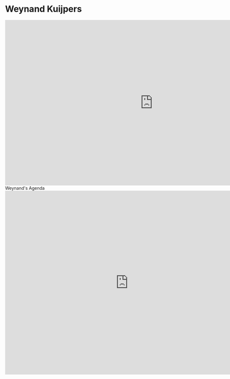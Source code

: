 # Weynand Kuijpers


<iframe src="https://player.vimeo.com/video/414000468" width="960" height="540" frameborder="0" allow="autoplay; fullscreen" allowfullscreen></iframe


## Weynand's Agenda
<iframe src="https://calendar.google.com/calendar/embed?src=weynand%40incubaid.com&ctz=Europe%2FBrussels" style="border: 0" width="800" height="600" frameborder="0" 

## Information

- Threefold
    - slides: http://slides.threefold.tech/
    - We need a new internet: http://internet.threefold.tech
    - Let's work for a better planet: http://planet.freeflownation.org/ or http://planet2.freeflownation.org/
    - [our knowledge base, is this site](https://library.threefold.me/) (has lots of info)
    - [3SDK - Software Development Kit](!@manual:manual3_home_new) (start here when you want to get things done)
- Bernard Lietaer Book: 
    - [Towards a sustainable world: 3 Paradigm shifts towards a sustainable world: 3 Paradigm shifts](https://www.amazon.com/dp/3200065273/ref=cm_sw_su_dp)
    - we have co-authored this book and talks about new types of money, decentralization, ...
- some videos
    - Video made on nile, where [people give good feeling about threefold…](https://vimeo.com/398733827)
    - our [launch video of the TF Grid 2.0](https://wiki2.threefold.io/#/threefold_grid_2_0) (may 2020)
    - 30 min [why Threefold presentation](https://vimeo.com/398737507/815d6810aa)
    - 50 min [3bot presentation](https://vimeo.com/398735475)
- web resources
    - We are a proud member of [FreeFlow Nation](https://www.freeflownation.org/) (a global nation, with no borders and equality for all).
    - ThreeFold: http://threefold.io/
- podcasts
    - [world of wisdom](https://podcasts.google.com/feed/aHR0cDovL2ZlZWRzLnNvdW5kY2xvdWQuY29tL3VzZXJzL3NvdW5kY2xvdWQ6dXNlcnM6NDYyNzMzOTExL3NvdW5kcy5yc3M/episode/dGFnOnNvdW5kY2xvdWQsMjAxMDp0cmFja3MvODE5NjYwNzU3?ved=0CAcQ38oDahcKEwigm5bVy7LpAhUAAAAAHQAAAAAQBg), first time about crystal twin
    - [Green Planet Blue Planet Podcast Interview](https://podcasts.apple.com/us/podcast/ep-181-new-internet-that-empowers-equality-freedom/id1265643891?i=1000471122643&fbclid=IwAR3wzClqHuItRdopNIcXyH3wSUTXeftwOh1cVKtNAWTZSm9jlMKcnanM0V4) (30k people listened to it)

## my priorities

### This Week

- Finish coding examples that enable hackers and developers to do simple architecture on the TF Grid.
- Work on and finish the tokonomy design of a collective of farmers that want to build a hyperscaler for containerization workloads
- Onboarding of a number of blockchain protocols.
- Investors presentation(s)

### Next Week.

- proposals, and onboarding 
- various instruction videos to do deployments
- productization planning for a larger farmer that wants to go to market in June.

## contact info

- weynand@threefold.io 	
- @weynandkuijpers on telegram

will try to respons